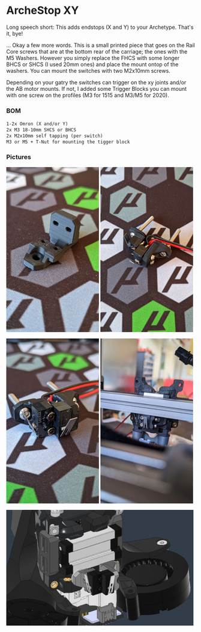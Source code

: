 # ArcheStop XY

Long speech short: This adds endstops (X and Y) to your Archetype. That's it, bye!

... Okay a few more words. This is a small printed piece that goes on the Rail Core screws that are at the bottom rear of the carriage; the ones with the M5 Washers. However you simply replace the FHCS with some longer BHCS or SHCS (I used 20mm ones) and place the mount ontop of the washers. You can mount the switches with two M2x10mm screws.

Depending on your gatry the switches can trigger on the xy joints and/or the AB motor mounts. If not, I added some Trigger Blocks you can mount with one screw on the profiles (M3 for 1515 and M3/M5 for 2020).

### BOM

```
1-2x Omron (X and/or Y)
2x M3 18-10mm SHCS or BHCS
2x M2x10mm self tapping (per switch)
M3 or M5 + T-Nut for mounting the tigger block
```

### Pictures

<img src="Images/1.jpg"  width="49%"/> <img src="Images/2.jpg"  width="49%"/> 

<img src="Images/3.jpg"  width="49%"/>  <img src="Images/4.jpg"  width="49%"/> 

<img src="Images/5.png"  width="99%"/>
